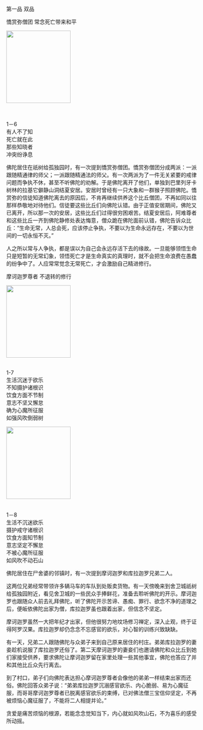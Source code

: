 第一品 双品

憍赏弥僧团 常念死亡带来和平

<div class="e2">
<img src="images/fjj-03-1.jpg" width="170" height="191"/>
<div>
<p>&nbsp;</p> <p> 1－6 <br>
 有人不了知 <br>
 死亡就在此<br>
 那些知晓者 <br>
 冲突纷诤息</p>
</div>
</div>

佛陀居住在祇树给孤独园时，有一次提到憍赏弥僧团。憍赏弥僧团分成两派：一派跟随精通律的师父；一派跟随精通法的师父。有一次两派为了一件无关紧要的戒律问题而争执不休，甚至不听佛陀的劝解。于是佛陀离开了他们，单独到巴里列牙卡树林的拉基它僻静山洞结夏安居。安居时曾经有一只大象和一群猴子照顾佛陀。憍赏弥的信徒知道佛陀离去的原因后，不肯再继续供养这个比丘僧团，不再如同以往那样恭敬地对待他们。信徒要这些比丘们向佛陀认错。由于正值安居期间，佛陀又已离开，所以那一次的安居，这些比丘们过得很穷困艰苦。结夏安居后，阿难尊者和这些比丘一齐到佛陀静修处表达悔意，僧众跪在佛陀面前认错，佛陀告诉众比丘：“生命无常，人总会死，应该停止争执，不要以为生命永远存在，不要以为世间的一切永恒不灭。”

人之所以常与人争执，都是误以为自己会永远存活下去的缘故。一旦能够领悟生命只是短暂的无常幻象，领悟死亡才是生命真实的真理时，就不会把生命浪费在愚蠢的纷争中了。人应常常觉念无常死亡，才会激励自己精进修行。

摩诃迦罗尊者 不退转的修行

<div class="e2">
<img src="images/fjj-03-2.jpg" width="170" height="191"/>
<div>
<p><br>
 1-7<br>
 生活沉迷于欲乐<br>
 不知摄护诸根识 <br>
 饮食方面不节制<br>
 意志不坚又懈怠<br>
 确为心魔所征服<br>
 如强风吹倒弱树</p>
</div>
</div>

<div class="e2">
<img src="images/fjj-03-3.jpg" width="170" height="191"/>
<div>
<p><br>
 1－8 <br>
 生活不沉迷欲乐 <br>
 摄护戒守诸根识 <br>
 饮食方面知节制 <br>
 意志坚定不懈怠<br>
 不被心魔所征服 <br>
 如风吹不动石山</p>
</div>
</div>

佛陀居住在尸舍婆的邻镇时，有一次提到摩诃迦罗和库拉迦罗兄弟二人。

这两位兄弟经常带领许多辆马车的车队到处贩卖货物。有一天傍晚来到舍卫城祇树给孤独园附近，看见舍卫城的一些民众手捧鲜花，准备去聆听佛陀的开示。摩诃迦罗也跟随众人前去礼拜佛陀，听了佛陀开示苦谛、愚痴、罪行、欲念不净的道理之后，便皈依佛陀出家为僧，库拉迦罗虽也跟着出家，但信念不坚定。

摩诃迦罗虽然一大把年纪才出家，但他很努力地坟场修习禅定，深入止观，终于证得阿罗汉果。库拉迦罗却仍念念不忘感官的欲乐，对心智的训练兴致缺缺。

有一天，兄弟二人跟随佛陀与众弟子来到自己原来居住的村庄。弟弟库拉迦罗的妻妾趁机说服了库拉迦罗还俗了。第二天摩诃迦罗的妻妾们也邀请佛陀和众比丘到她们家接受供养，要求佛陀让摩诃迦罗留在家里处理一些其他事宜，佛陀也答应了并和其他比丘众先行离去。

到了村口，弟子们向佛陀表达担心摩诃迦罗尊者会像他的弟弟一样结束出家而还俗。佛陀回答众弟子说：“弟弟库拉迦罗沉溺感官欲乐、内心脆弱、易为心魔征服，而哥哥摩诃迦罗尊者已脱离感官欲乐的束缚，已对佛法僧三宝信仰坚定，不再被烦恼心魔征服了，不能将二人相提并论。”

贪爱是痛苦烦恼的根源，若能念念觉知当下，内心就如风吹山石，不为喜乐的感受所动摇。
